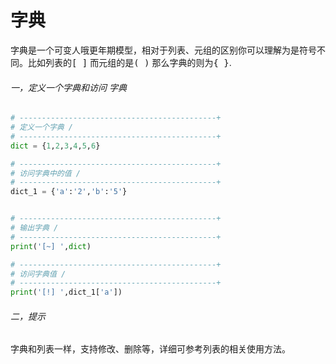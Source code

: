 # 字典

字典是一个可变人哦更年期模型，相对于列表、元组的区别你可以理解为是符号不同。比如列表的<kbd>[ ]</kbd> 而元组的是<kbd>( )</kbd> 那么字典的则为<kbd>{ }</kbd>.



###### 一，定义一个字典和访问 字典

```python
# --------------------------------------------+
# 定义一个字典 /
# --------------------------------------------+
dict = {1,2,3,4,5,6}

# --------------------------------------------+
# 访问字典中的值 /
# --------------------------------------------+
dict_1 = {'a':'2','b':'5'}


# --------------------------------------------+
# 输出字典 /
# --------------------------------------------+
print('[~] ',dict)

# --------------------------------------------+
# 访问字典值 / 
# --------------------------------------------+
print('[!] ',dict_1['a'])
```



###### 二，提示

字典和列表一样，支持修改、删除等，详细可参考列表的相关使用方法。

